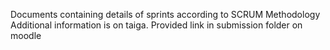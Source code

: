 Documents containing details of sprints according to SCRUM Methodology
Additional information is on taiga. Provided link in submission folder on moodle

